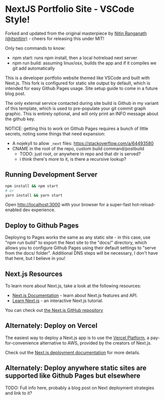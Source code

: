 # NextJS Portfolio Site - VSCode Style!

Forked and updated from the original masterpiece by [Nitin Ranganath (@itsnitinr)](https://github.com/itsnitinr/vscode-portfolio) - cheers for releasing this under MIT!

Only two commands to know:
- npm start: runs npm install, then a local hotreload next server
- npm run build: assuming linux/osx, builds the app and if it compiles we git add automatically

This is a developer portfolio website themed like VSCode and built with Next.js. This fork is configured for static site output by default, which is intended for easy Github Pages usage. Site setup guide to come in a future blog post.

The only external service contacted during site build is Github in my variant of this template, which is used to pre-populate your git commit graph graphic. This is entirely optional, and will only print an INFO message about the github key.

NOTICE: getting this to work on Github Pages requires a bunch of little secrets, noting some things that need expansion:
- A nojekyll to allow `_next` files: https://stackoverflow.com/a/64493580
- CNAME in the root of the repo, custom build command/postbuild
    - TODO: just root, or anywhere in repo and that dir is served?
    - i think there's more to it, is there a recursive lookup?

## Running Development Server

```bash
npm install && npm start
# or
yarn install && yarn start
```

Open [http://localhost:3000](http://localhost:3000) with your browser for a super-fast hot-reload-enabled dev experience.


## Deploy to Github Pages

Deploying to Pages works the same as any static site - in this case, use "npm run build" to export the Next site to the "docs/" directory, which allows you to configure Github Pages using their default settings to "serve from the docs/ folder". Additional DNS steps will be necessary, I don't have that here, but I believe in you!

## Next.js Resources

To learn more about Next.js, take a look at the following resources:

- [Next.js Documentation](https://nextjs.org/docs) - learn about Next.js features and API.
- [Learn Next.js](https://nextjs.org/learn) - an interactive Next.js tutorial.

You can check out [the Next.js GitHub repository](https://github.com/vercel/next.js/)

## Alternately: Deploy on Vercel

The easiest way to deploy a Next.js app is to use the [Vercel Platform](https://vercel.com/new?utm_medium=default-template&filter=next.js&utm_source=create-next-app&utm_campaign=create-next-app-readme), a pay-for-convenience alternative to AWS, provided by the creators of Next.js.

Check out the [Next.js deployment documentation](https://nextjs.org/docs/deployment) for more details.

## Alternately: Deploy anywhere static sites are supported like Github Pages but elsewhere

TODO: Full info here, probably a blog post on Next deployment strategies and link to it?

